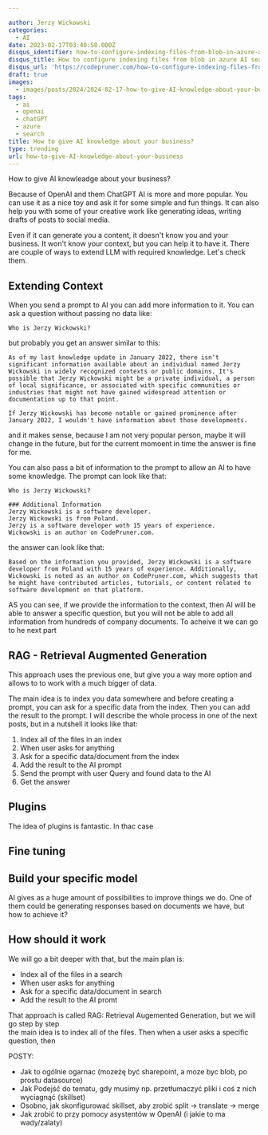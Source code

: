 ```yaml
---

author: Jerzy Wickowski
categories:
  - AI
date: 2023-02-17T03:40:58.000Z
disqus_identifier: how-to-configure-indexing-files-from-blob-in-azure-ai-search
disqus_title: How to configure indexing files from blob in azure AI search
disqus_url: 'https://codepruner.com/how-to-configure-indexing-files-from-blob-in-azure-ai-search'
draft: true
images:
  - images/posts/2024/2024-02-17-how-to-give-AI-knowledge-about-your-business.jpg
tags:
  - ai
  - openai
  - chatGPT
  - azure
  - search
title: How to give AI knowledge about your business?
type: trending
url: how-to-give-AI-knowledge-about-your-business
---
```


How to give AI knowleadge about your business?

Because of OpenAI and them ChatGPT AI is more and more popular. You can use it as a nice toy and ask it for some simple and fun things. It can also help you with some of your creative work like generating ideas, writing drafts of posts to social media.

Even if it can generate you a content, it doesn't know you and your business. It won't know your context, but you can help it to have it. There are couple of ways to extend LLM with required knowledge. Let's check them.


## Extending Context
When you send a prompt to AI you can add more information to it. You can ask a question without passing no data like:
```
Who is Jerzy Wickowski?
```
but probably you get an answer similar to this:
```
As of my last knowledge update in January 2022, there isn't significant information available about an individual named Jerzy Wickowski in widely recognized contexts or public domains. It's possible that Jerzy Wickowski might be a private individual, a person of local significance, or associated with specific communities or industries that might not have gained widespread attention or documentation up to that point.

If Jerzy Wickowski has become notable or gained prominence after January 2022, I wouldn't have information about those developments.
```
and it makes sense, because I am not very popular person, maybe it will change in the future, but for the current momoent in time the answer is fine for me.

You can also pass a bit of information to the prompt to allow an AI to have some knowledge. The prompt can look like that:
```
Who is Jerzy Wickowski?

### Additional Information
Jerzy Wickowski is a software developer.
Jerzy Wickowski is from Poland.
Jerzy is a software developer woth 15 years of experience.
Wickowski is an author on CodePruner.com.
```
the answer can look like that:

```
Based on the information you provided, Jerzy Wickowski is a software developer from Poland with 15 years of experience. Additionally, Wickowski is noted as an author on CodePruner.com, which suggests that he might have contributed articles, tutorials, or content related to software development on that platform.
```

AS you can see, if we provide the information to the context, then AI will be able to answer a specific question, but you will not be able to add all information from hundreds of company documents. To acheive it we can go to he next part 

## RAG - Retrieval Augmented Generation
This approach uses the previous one, but give you a way more option and allows to to work with a much bigger of data. 

The main idea is to index you data somewhere and before creating a prompt, you can ask for a specific data from the index. Then you can add the result to the prompt. I will describe the whole process in one of the next posts, but in a nutshell it looks like that:

1. Index all of the files in an index 
2. When user asks for anything
3. Ask for a specific data/document from the index
4. Add the result to the AI prompt
5. Send the prompt with user Query and found data to the AI
6. Get the answer

## Plugins
The idea of plugins is fantastic. In thac case 

## Fine tuning

## Build your specific model


AI gives as a huge amount of possibilities to improve things we do. One of them could be generating responses based on documents we have, but how to achieve it?





## How should it work
We will go a bit deeper with that, but the main plan is:
- Index all of the files in a search
- When user asks for anything
- Ask for a specific data/document in search
- Add the result to the AI promt

That approach is called RAG: Retrieval Augemented Generation, but we will go step by step  
the main idea is to index all of the files. Then when a user asks a specific question, then 





POSTY:
- Jak to ogólnie ogarnac (mozeżę być sharepoint, a moze byc blob, po prostu datasource)
- Jak Podejść do tematu, gdy musimy np. przetłumaczyć pliki i coś z nich wyciagnąć (skillset)
- Osobno, jak skonfigurować skillset, aby zrobić split -> translate -> merge 
- Jak zrobić to przy pomocy asystentów w OpenAI (i jakie to ma wady/zalaty)